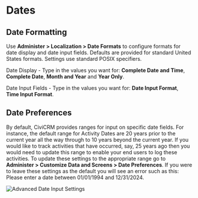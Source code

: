 # Dates

## Date Formatting

Use **Administer > Localization > Date Formats** to configure formats for date display and date input fields.
Defaults are provided for standard United States formats. Settings use standard POSIX specifiers.

Date Display - Type in the values you want for:
**Complete Date and Time**, **Complete Date**, **Month and Year** and **Year Only**.

Date Input Fields - Type in the values you want for: **Date Input Format**, **Time Input Format**.

## Date Preferences

By default, CiviCRM provides ranges for input on specific date fields. For instance, the default range for Activity Dates are 20 years prior to the current year all the way through to 10 years beyond the current year. If you would like to track activities that have occurred, say, 25 years ago then you would need to update this range to enable your end users to log these activities. To update these settings to the appropriate range go to **Administer > Customize Data and Screens > Date Preferences**. If you were to leave these settings as the default you will see an error such as this: Please enter a date between 01/01/1994 and 12/31/2024.

![Advanced Date Input Settings](../img/configure-localization-advanced-date-input-settings.png)

